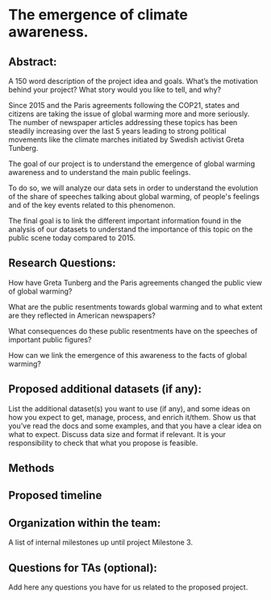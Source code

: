 # The emergence of climate awareness.

## Abstract:

A 150 word description of the project idea and goals. What’s the motivation behind your project? What story would you like to tell, and why?

Since 2015 and the Paris agreements following the COP21, states and citizens are taking the issue of global warming more and more seriously. The number of newspaper articles addressing these topics has been steadily increasing over the last 5 years leading to strong political movements like the climate marches initiated by Swedish activist Greta Tunberg.

The goal of our project is to understand the emergence of global warming awareness and to understand the main public feelings. 

To do so, we will analyze our data sets in order to understand the evolution of the share of speeches talking about global warming, of people's feelings and of the key events related to this phenomenon.

The final goal is to link the different important information found in the analysis of our datasets to understand the importance of this topic on the public scene today compared to 2015.


## Research Questions:

How have Greta Tunberg and the Paris agreements changed the public view of global warming?

What are the public resentments towards global warming and to what extent are they reflected in American newspapers?

What consequences do these public resentments have on the speeches of important public figures?

How can we link the emergence of this awareness to the facts of global warming?


## Proposed additional datasets (if any):

List the additional dataset(s) you want to use (if any), and some ideas on how you expect to get, manage, process, and enrich it/them. Show us that you’ve read the docs and some examples, and that you have a clear idea on what to expect. Discuss data size and format if relevant. It is your responsibility to check that what you propose is feasible.

## Methods

## Proposed timeline

## Organization within the team:

A list of internal milestones up until project Milestone 3.

## Questions for TAs (optional):

Add here any questions you have for us related to the proposed project.
